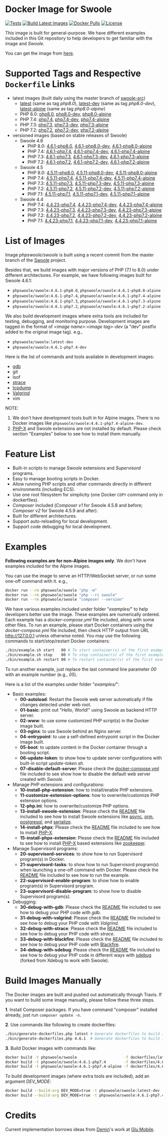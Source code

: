 # Docker Image for Swoole

[![Tests](https://github.com/swoole/docker-swoole/workflows/Tests/badge.svg)](https://github.com/swoole/docker-swoole/actions)
[![Build Latest Images](https://github.com/swoole/docker-swoole/workflows/Build%20Latest%20Images/badge.svg)](https://github.com/swoole/docker-swoole/actions)
[![Docker Pulls](https://img.shields.io/docker/pulls/phpswoole/swoole.svg)](https://hub.docker.com/r/phpswoole/swoole)
[![License](https://img.shields.io/badge/license-apache2-blue.svg)](https://github.com/swoole/docker-swoole/blob/master/LICENSE)

This image is built for general-purpose. We have different examples included in this Git repository to help developers
to get familiar with the image and _Swoole_.

You can get the image from [here](https://hub.docker.com/r/phpswoole/swoole).

# Supported Tags and Respective `Dockerfile` Links

* latest images (built daily using the master branch of [swoole-src](https://github.com/swoole/swoole-src))
    * [latest](https://github.com/swoole/docker-swoole/blob/master/dockerfiles/latest/php8.0/cli/Dockerfile) (same as tag _php8.0_), [latest-dev](https://github.com/swoole/docker-swoole/blob/master/dockerfiles/latest/php8.0/cli/Dockerfile) (same as tag _php8.0-dev_), [latest-alpine](https://github.com/swoole/docker-swoole/blob/master/dockerfiles/latest/php8.0/alpine/Dockerfile) (same as tag _php8.0-alpine_)
    * PHP 8.0: [php8.0](https://github.com/swoole/docker-swoole/blob/master/dockerfiles/latest/php8.0/cli/Dockerfile), [php8.0-dev](https://github.com/swoole/docker-swoole/blob/master/dockerfiles/latest/php8.0/cli/Dockerfile), [php8.0-alpine](https://github.com/swoole/docker-swoole/blob/master/dockerfiles/latest/php8.0/alpine/Dockerfile)
    * PHP 7.4: [php7.4](https://github.com/swoole/docker-swoole/blob/master/dockerfiles/latest/php7.4/cli/Dockerfile), [php7.4-dev](https://github.com/swoole/docker-swoole/blob/master/dockerfiles/latest/php7.4/cli/Dockerfile), [php7.4-alpine](https://github.com/swoole/docker-swoole/blob/master/dockerfiles/latest/php7.4/alpine/Dockerfile)
    * PHP 7.3: [php7.3](https://github.com/swoole/docker-swoole/blob/master/dockerfiles/latest/php7.3/cli/Dockerfile), [php7.3-dev](https://github.com/swoole/docker-swoole/blob/master/dockerfiles/latest/php7.3/cli/Dockerfile), [php7.3-alpine](https://github.com/swoole/docker-swoole/blob/master/dockerfiles/latest/php7.3/alpine/Dockerfile)
    * PHP 7.2: [php7.2](https://github.com/swoole/docker-swoole/blob/master/dockerfiles/latest/php7.2/cli/Dockerfile), [php7.2-dev](https://github.com/swoole/docker-swoole/blob/master/dockerfiles/latest/php7.2/cli/Dockerfile), [php7.2-alpine](https://github.com/swoole/docker-swoole/blob/master/dockerfiles/latest/php7.2/alpine/Dockerfile)
* versioned images (based on stable releases of Swoole)
    * Swoole 4.6
        * PHP 8.0: [4.6.1-php8.0](https://github.com/swoole/docker-swoole/blob/master/dockerfiles/4.6.1/php8.0/cli/Dockerfile), [4.6.1-php8.0-dev](https://github.com/swoole/docker-swoole/blob/master/dockerfiles/4.6.1/php8.0/cli/Dockerfile), [4.6.1-php8.0-alpine](https://github.com/swoole/docker-swoole/blob/master/dockerfiles/4.6.1/php8.0/alpine/Dockerfile)
        * PHP 7.4: [4.6.1-php7.4](https://github.com/swoole/docker-swoole/blob/master/dockerfiles/4.6.1/php7.4/cli/Dockerfile), [4.6.1-php7.4-dev](https://github.com/swoole/docker-swoole/blob/master/dockerfiles/4.6.1/php7.4/cli/Dockerfile), [4.6.1-php7.4-alpine](https://github.com/swoole/docker-swoole/blob/master/dockerfiles/4.6.1/php7.4/alpine/Dockerfile)
        * PHP 7.3: [4.6.1-php7.3](https://github.com/swoole/docker-swoole/blob/master/dockerfiles/4.6.1/php7.3/cli/Dockerfile), [4.6.1-php7.3-dev](https://github.com/swoole/docker-swoole/blob/master/dockerfiles/4.6.1/php7.3/cli/Dockerfile), [4.6.1-php7.3-alpine](https://github.com/swoole/docker-swoole/blob/master/dockerfiles/4.6.1/php7.3/alpine/Dockerfile)
        * PHP 7.2: [4.6.1-php7.2](https://github.com/swoole/docker-swoole/blob/master/dockerfiles/4.6.1/php7.2/cli/Dockerfile), [4.6.1-php7.2-dev](https://github.com/swoole/docker-swoole/blob/master/dockerfiles/4.6.1/php7.2/cli/Dockerfile), [4.6.1-php7.2-alpine](https://github.com/swoole/docker-swoole/blob/master/dockerfiles/4.6.1/php7.2/alpine/Dockerfile)
    * Swoole 4.5
        * PHP 8.0: [4.5.11-php8.0](https://github.com/swoole/docker-swoole/blob/master/dockerfiles/4.5.11/php8.0/cli/Dockerfile), [4.5.11-php8.0-dev](https://github.com/swoole/docker-swoole/blob/master/dockerfiles/4.5.11/php8.0/cli/Dockerfile), [4.5.11-php8.0-alpine](https://github.com/swoole/docker-swoole/blob/master/dockerfiles/4.5.11/php8.0/alpine/Dockerfile)
        * PHP 7.4: [4.5.11-php7.4](https://github.com/swoole/docker-swoole/blob/master/dockerfiles/4.5.11/php7.4/cli/Dockerfile), [4.5.11-php7.4-dev](https://github.com/swoole/docker-swoole/blob/master/dockerfiles/4.5.11/php7.4/cli/Dockerfile), [4.5.11-php7.4-alpine](https://github.com/swoole/docker-swoole/blob/master/dockerfiles/4.5.11/php7.4/alpine/Dockerfile)
        * PHP 7.3: [4.5.11-php7.3](https://github.com/swoole/docker-swoole/blob/master/dockerfiles/4.5.11/php7.3/cli/Dockerfile), [4.5.11-php7.3-dev](https://github.com/swoole/docker-swoole/blob/master/dockerfiles/4.5.11/php7.3/cli/Dockerfile), [4.5.11-php7.3-alpine](https://github.com/swoole/docker-swoole/blob/master/dockerfiles/4.5.11/php7.3/alpine/Dockerfile)
        * PHP 7.2: [4.5.11-php7.2](https://github.com/swoole/docker-swoole/blob/master/dockerfiles/4.5.11/php7.2/cli/Dockerfile), [4.5.11-php7.2-dev](https://github.com/swoole/docker-swoole/blob/master/dockerfiles/4.5.11/php7.2/cli/Dockerfile), [4.5.11-php7.2-alpine](https://github.com/swoole/docker-swoole/blob/master/dockerfiles/4.5.11/php7.2/alpine/Dockerfile)
        * PHP 7.1: [4.5.11-php7.1](https://github.com/swoole/docker-swoole/blob/master/dockerfiles/4.5.11/php7.1/cli/Dockerfile), [4.5.11-php7.1-dev](https://github.com/swoole/docker-swoole/blob/master/dockerfiles/4.5.11/php7.1/cli/Dockerfile),  [4.5.11-php7.1-alpine](https://github.com/swoole/docker-swoole/blob/master/dockerfiles/4.5.11/php7.1/alpine/Dockerfile)
    * Swoole 4.4
        * PHP 7.4: [4.4.23-php7.4](https://github.com/swoole/docker-swoole/blob/master/dockerfiles/4.4.23/php7.4/cli/Dockerfile), [4.4.23-php7.4-dev](https://github.com/swoole/docker-swoole/blob/master/dockerfiles/4.4.23/php7.4/cli/Dockerfile), [4.4.23-php7.4-alpine](https://github.com/swoole/docker-swoole/blob/master/dockerfiles/4.4.23/php7.4/alpine/Dockerfile)
        * PHP 7.3: [4.4.23-php7.3](https://github.com/swoole/docker-swoole/blob/master/dockerfiles/4.4.23/php7.3/cli/Dockerfile), [4.4.23-php7.3-dev](https://github.com/swoole/docker-swoole/blob/master/dockerfiles/4.4.23/php7.3/cli/Dockerfile), [4.4.23-php7.3-alpine](https://github.com/swoole/docker-swoole/blob/master/dockerfiles/4.4.23/php7.3/alpine/Dockerfile)
        * PHP 7.2: [4.4.23-php7.2](https://github.com/swoole/docker-swoole/blob/master/dockerfiles/4.4.23/php7.2/cli/Dockerfile), [4.4.23-php7.2-dev](https://github.com/swoole/docker-swoole/blob/master/dockerfiles/4.4.23/php7.2/cli/Dockerfile), [4.4.23-php7.2-alpine](https://github.com/swoole/docker-swoole/blob/master/dockerfiles/4.4.23/php7.2/alpine/Dockerfile)
        * PHP 7.1: [4.4.23-php7.1](https://github.com/swoole/docker-swoole/blob/master/dockerfiles/4.4.23/php7.1/cli/Dockerfile), [4.4.23-php7.1-dev](https://github.com/swoole/docker-swoole/blob/master/dockerfiles/4.4.23/php7.1/cli/Dockerfile),  [4.4.23-php7.1-alpine](https://github.com/swoole/docker-swoole/blob/master/dockerfiles/4.4.23/php7.1/alpine/Dockerfile)

# List of Images

Image _phpswoole/swoole_ is built using a recent commit from the master branch of the [Swoole](https://github.com/swoole/swoole-src) project.

Besides that, we build images with major versions of PHP (7.1 to 8.0) under different architectures. For example, we have following images built for Swoole 4.6.1:

* `phpswoole/swoole:4.6.1-php8.0`, `phpswoole/swoole:4.6.1-php8.0-alpine`
* `phpswoole/swoole:4.6.1-php7.4`, `phpswoole/swoole:4.6.1-php7.4-alpine`
* `phpswoole/swoole:4.6.1-php7.3`, `phpswoole/swoole:4.6.1-php7.3-alpine`
* `phpswoole/swoole:4.6.1-php7.2`, `phpswoole/swoole:4.6.1-php7.2-alpine`

We also build development images where extra tools are included for testing, debugging, and monitoring purpose.
Development images are tagged in the format of _&lt;image name&gt;:&lt;image tag&gt;-dev_ (a "dev" postfix added to the
original image tag). e.g.,

* `phpswoole/swoole:latest-dev`
* `phpswoole/swoole:4.6.1-php7.4-dev`

Here is the list of commands and tools available in development images:

* [gdb](https://www.gnu.org/s/gdb)
* git
* lsof
* [strace](https://strace.io)
* [tcpdump](https://www.tcpdump.org)
* [Valgrind](http://www.valgrind.org)
* vim

NOTE:

1. We don't have development tools built in for Alpine images. There is no Docker images like `phpswoole/swoole:4.6.1-php7.4-alpine-dev`.
2. [PHP-X](https://github.com/swoole/phpx) and Swoole extensions are not installed by default. Please check section "Examples" below to see how to install them manually.

# Feature List

* Built-in scripts to manage _Swoole_ extensions and _Supervisord_ programs.
* Easy to manage booting scripts in Docker.
* Allow running PHP scripts and other commands directly in different environments (including ECS).
* Use one root filesystem for simplicity (one Docker `COPY` command only in dockerfiles).
* _Composer_ included (_Composer v1_ for Swoole 4.5.8 and before; _Composer v2_ for Swoole 4.5.9 and after).
* Built for different architectures.
* Support auto-reloading for local development.
* Support code debugging for local development.

# Examples

**Following examples are for non-Alpine images only**. We don't have examples included for the Alpine images.

You can use the image to serve an HTTP/WebSocket server, or run some one-off command with it. e.g.,

```bash
docker run --rm phpswoole/swoole "php -m"
docker run --rm phpswoole/swoole "php --ri swoole"
docker run --rm phpswoole/swoole "composer --version"
```

We have various examples included under folder "_examples/_" to help developers better use the image. These examples are
numerically ordered. Each example has a _docker-compose.yml_ file included, along with some other files. To run an
example, please start Docker containers using the _docker-compose.yml_ file included, then check HTTP output from URL
http://127.0.0.1 unless otherwise noted. You may use the following commands to start/stop/restart Docker containers:

```bash
./bin/example.sh start   00 # To start container(s) of the first example.
./bin/example.sh stop    00 # To stop container(s) of the first example.
./bin/example.sh restart 00 # To restart container(s) of the first example.
```

To run another example, just replace the last command line parameter _00_ with an example number (e.g., _05_).

Here is a list of the examples under folder "_examples/_":

* Basic examples:
    * **00-autoload**: Restart the Swoole web server automatically if file changes detected under web root.
    * **01-basic**: print out "Hello, World!" using Swoole as backend HTTP server.
    * **02-www**: to use some customized PHP script(s) in the Docker image built.
    * **03-nginx**: to use Swoole behind an Nginx server.
    * **04-entrypoint**: to use a self-defined entrypoint script in the Docker image built.
    * **05-boot**: to update content in the Docker container through a booting script.
    * **06-update-token**: to show how to update server configurations with built-in script _update-token.sh_.
    * **07-disable-default-server**: Please check the [docker-compose.yml](https://github.com/swoole/docker-swoole/blob/master/examples/07-disable-default-server/docker-compose.yml) file included to see show how to disable the default web server created with _Swoole_.
* Manage PHP extensions and configurations:
    * **10-install-php-extension**: how to install/enable PHP extensions.
    * **11-customize-extension-options**: how to overwrite/customize PHP extension options.
    * **12-php.ini**: how to overwrite/customize PHP options.
    * **13-install-swoole-extension**: Please check the [README](https://github.com/swoole/docker-swoole/tree/master/examples/13-install-swoole-extension) file included to see how to install Swoole extensions like [async](https://github.com/swoole/ext-async), [orm](https://github.com/swoole/ext-orm), [postgresql](https://github.com/swoole/ext-postgresql), and [serialize](https://github.com/swoole/ext-serialize).
    * **14-install-phpx**: Please check the [README](https://github.com/swoole/docker-swoole/tree/master/examples/14-install-phpx) file included to see how to install [PHP-X](https://github.com/swoole/phpx).
    * **15-install-phpx-extension**: Please check the [README](https://github.com/swoole/docker-swoole/tree/master/examples/15-install-phpx-extension) file included to see how to install [PHP-X](https://github.com/swoole/phpx) based extensions like [zookeeper](https://github.com/swoole/ext-zookeeper).
* Manage Supervisord programs:
    * **20-supervisord-services**: to show how to run Supervisord program(s) in Docker.
    * **21-supervisord-tasks**: to show how to run Supervisord program(s) when launching a one-off command with Docker. Please check the [README](https://github.com/swoole/docker-swoole/tree/master/examples/21-supervisord-tasks) file included to see how to run the example.
    * **22-supervisord-enable-program**: to show how to enable program(s) in Supervisord program.
    * **23-supervisord-disable-program**: to show how to disable Supervisord program(s).
* Debugging:
    * **30-debug-with-gdb**: Please check the [README](https://github.com/swoole/docker-swoole/tree/master/examples/30-debug-with-gdb) file included to see how to debug your PHP code with _gdb_.
    * **31-debug-with-valgrind**: Please check the [README](https://github.com/swoole/docker-swoole/tree/master/examples/31-debug-with-valgrind) file included to see how to debug your PHP code with _Valgrind_.
    * **32-debug-with-strace**: Please check the [README](https://github.com/swoole/docker-swoole/tree/master/examples/32-debug-with-strace) file included to see how to debug your PHP code with _strace_.
    * **33-debug-with-blackfire**: Please check the [README](https://github.com/swoole/docker-swoole/tree/master/examples/33-debug-with-blackfire) file included to see how to debug your PHP code with [Blackfire](https://blackfire.io).
    * **34-debug-with-sdebug**: Please check the [README](https://github.com/swoole/docker-swoole/tree/master/examples/34-debug-with-sdebug) file included to see how to debug your PHP code in different ways with [sdebug](https://github.com/swoole/sdebug) (forked from Xdebug to work with Swoole).

# Build Images Manually

The Docker images are built and pushed out automatically through Travis. If you want to build some image manually, please
follow these three steps.

**1**. Install Composer packages. If you have command "composer" installed already, just run `composer update -n`.

**2**. Use commands like following to create dockerfiles:

```bash
./bin/generate-dockerfiles.php latest # Generate dockerfiles to build images from the master branch of Swoole.
./bin/generate-dockerfiles.php 4.6.1  # Generate dockerfiles to build images for Swoole 4.6.1.
```

**3**. Build Docker images with commands like:

```bash
docker build -t phpswoole/swoole                     -f dockerfiles/latest/php8.0/cli/Dockerfile   .
docker build -t phpswoole/swoole:4.6.1-php7.4        -f dockerfiles/4.6.1/php7.4/cli/Dockerfile    .
docker build -t phpswoole/swoole:4.6.1-php7.4-alpine -f dockerfiles/4.6.1/php7.4/alpine/Dockerfile .
```

To build development images (where extra tools are included), add an argument _DEV_MODE_:

```bash
docker build --build-arg DEV_MODE=true -t phpswoole/swoole:latest-dev       -f dockerfiles/latest/php8.0/cli/Dockerfile .
docker build --build-arg DEV_MODE=true -t phpswoole/swoole:4.6.1-php7.4-dev -f dockerfiles/4.6.1/php7.4/cli/Dockerfile  .
```

# Credits

Current implementation borrows ideas from [Demin](https://github.com/deminy)'s work at [Glu Mobile](https://glu.com).

